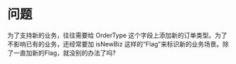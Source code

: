 # 问题

为了支持新的业务，往往需要给 OrderType 这个字段上添加新的订单类型。为了不影响已有的业务，还经常要加 isNewBiz 这样的“Flag”来标识新的业务场景。除了一直加新的Flag，就没别的办法了吗?